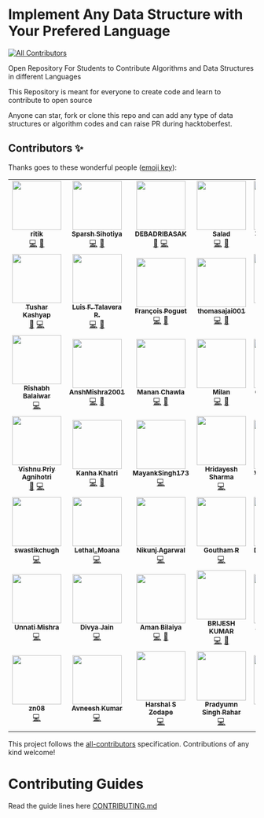 # Implement Any Data Structure with Your Prefered Language
<!-- ALL-CONTRIBUTORS-BADGE:START - Do not remove or modify this section -->
[![All Contributors](https://img.shields.io/badge/all_contributors-47-orange.svg?style=flat-square)](#contributors)
<!-- ALL-CONTRIBUTORS-BADGE:END --> 

Open Repository For Students to Contribute Algorithms and Data Structures in different Languages

This Repository is meant for everyone to create code and learn to contribute to open source

Anyone can star, fork or clone this repo and can add any type of data structures or algorithm codes and can raise PR during hacktoberfest.


## Contributors ✨

Thanks goes to these wonderful people ([emoji key](https://allcontributors.org/docs/en/emoji-key)):

<!-- ALL-CONTRIBUTORS-LIST:START - Do not remove or modify this section -->
<!-- prettier-ignore-start -->
<!-- markdownlint-disable -->
<table>
  <tr>
    <td align="center"><a href="https://github.com/ritik"><img src="https://avatars3.githubusercontent.com/u/1125629?v=4" width="100px;" alt=""/><br /><sub><b>ritik</b></sub></a><br /><a href="https://github.com/ephremdeme/data-structure-and-algorithms/commits?author=ritik" title="Code">💻</a> <a href="#design-ritik" title="Design">🎨</a></td>
    <td align="center"><a href="http://sparshsihotiya.me/"><img src="https://avatars2.githubusercontent.com/u/58358499?v=4" width="100px;" alt=""/><br /><sub><b>Sparsh Sihotiya</b></sub></a><br /><a href="https://github.com/ephremdeme/data-structure-and-algorithms/commits?author=sparshs413" title="Code">💻</a> <a href="#ideas-sparshs413" title="Ideas, Planning, & Feedback">🤔</a></td>
    <td align="center"><a href="http://DEBADRIBASAK.github.io"><img src="https://avatars2.githubusercontent.com/u/32904247?v=4" width="100px;" alt=""/><br /><sub><b>DEBADRIBASAK</b></sub></a><br /><a href="#ideas-DEBADRIBASAK" title="Ideas, Planning, & Feedback">🤔</a> <a href="https://github.com/ephremdeme/data-structure-and-algorithms/commits?author=DEBADRIBASAK" title="Code">💻</a></td>
    <td align="center"><a href="https://github.com/TastySalad"><img src="https://avatars2.githubusercontent.com/u/29716545?v=4" width="100px;" alt=""/><br /><sub><b>Salad</b></sub></a><br /><a href="https://github.com/ephremdeme/data-structure-and-algorithms/commits?author=TastySalad" title="Code">💻</a> <a href="#design-TastySalad" title="Design">🎨</a></td>
    <td align="center"><a href="https://github.com/gulvaibhav20"><img src="https://avatars0.githubusercontent.com/u/43981794?v=4" width="100px;" alt=""/><br /><sub><b>Vaibhav Gulati</b></sub></a><br /><a href="#ideas-gulvaibhav20" title="Ideas, Planning, & Feedback">🤔</a> <a href="https://github.com/ephremdeme/data-structure-and-algorithms/commits?author=gulvaibhav20" title="Code">💻</a></td>
    <td align="center"><a href="https://github.com/amanjhurani"><img src="https://avatars2.githubusercontent.com/u/47776459?v=4" width="100px;" alt=""/><br /><sub><b>Aman Jhurani</b></sub></a><br /><a href="#ideas-amanjhurani" title="Ideas, Planning, & Feedback">🤔</a> <a href="https://github.com/ephremdeme/data-structure-and-algorithms/commits?author=amanjhurani" title="Code">💻</a></td>
    <td align="center"><a href="https://github.com/PRITI24"><img src="https://avatars3.githubusercontent.com/u/42322432?v=4" width="100px;" alt=""/><br /><sub><b>Priti Jha</b></sub></a><br /><a href="https://github.com/ephremdeme/data-structure-and-algorithms/commits?author=PRITI24" title="Code">💻</a> <a href="#design-PRITI24" title="Design">🎨</a></td>
  </tr>
  <tr>
    <td align="center"><a href="https://dev.to/tusharkashyap63"><img src="https://avatars3.githubusercontent.com/u/65089058?v=4" width="100px;" alt=""/><br /><sub><b>Tushar Kashyap</b></sub></a><br /><a href="#design-tusharkashyap63" title="Design">🎨</a> <a href="https://github.com/ephremdeme/data-structure-and-algorithms/commits?author=tusharkashyap63" title="Code">💻</a></td>
    <td align="center"><a href="https://github.com/LuisFerTR"><img src="https://avatars1.githubusercontent.com/u/47088091?v=4" width="100px;" alt=""/><br /><sub><b>Luis F. Talavera R.</b></sub></a><br /><a href="https://github.com/ephremdeme/data-structure-and-algorithms/commits?author=LuisFerTR" title="Code">💻</a> <a href="#ideas-LuisFerTR" title="Ideas, Planning, & Feedback">🤔</a></td>
    <td align="center"><a href="http://francois.poguet.com"><img src="https://avatars3.githubusercontent.com/u/59446609?v=4" width="100px;" alt=""/><br /><sub><b>François Poguet</b></sub></a><br /><a href="https://github.com/ephremdeme/data-structure-and-algorithms/commits?author=FrancoisPog" title="Code">💻</a> <a href="#ideas-FrancoisPog" title="Ideas, Planning, & Feedback">🤔</a></td>
    <td align="center"><a href="https://github.com/thomasajai001"><img src="https://avatars2.githubusercontent.com/u/56961709?v=4" width="100px;" alt=""/><br /><sub><b>thomasajai001</b></sub></a><br /><a href="https://github.com/ephremdeme/data-structure-and-algorithms/commits?author=thomasajai001" title="Code">💻</a> <a href="#design-thomasajai001" title="Design">🎨</a></td>
    <td align="center"><a href="https://github.com/ephremdeme"><img src="https://avatars1.githubusercontent.com/u/38384199?v=4" width="100px;" alt=""/><br /><sub><b>Ephrem Demelash</b></sub></a><br /><a href="https://github.com/ephremdeme/data-structure-and-algorithms/commits?author=ephremdeme" title="Code">💻</a> <a href="#design-ephremdeme" title="Design">🎨</a> <a href="#ideas-ephremdeme" title="Ideas, Planning, & Feedback">🤔</a></td>
    <td align="center"><a href="https://github.com/nikki003"><img src="https://avatars3.githubusercontent.com/u/43932492?v=4" width="100px;" alt=""/><br /><sub><b>Nikki Bhalodiya</b></sub></a><br /><a href="https://github.com/ephremdeme/data-structure-and-algorithms/commits?author=nikki003" title="Code">💻</a> <a href="#design-nikki003" title="Design">🎨</a></td>
    <td align="center"><a href="https://github.com/ek08"><img src="https://avatars1.githubusercontent.com/u/63246960?v=4" width="100px;" alt=""/><br /><sub><b>Ehtesham</b></sub></a><br /><a href="https://github.com/ephremdeme/data-structure-and-algorithms/commits?author=ek08" title="Code">💻</a></td>
  </tr>
  <tr>
    <td align="center"><a href="https://github.com/rishabh15b"><img src="https://avatars3.githubusercontent.com/u/55358003?v=4" width="100px;" alt=""/><br /><sub><b>Rishabh Balaiwar</b></sub></a><br /><a href="https://github.com/ephremdeme/data-structure-and-algorithms/commits?author=rishabh15b" title="Code">💻</a></td>
    <td align="center"><a href="https://github.com/AnshMishra2001"><img src="https://avatars0.githubusercontent.com/u/55917516?v=4" width="100px;" alt=""/><br /><sub><b>AnshMishra2001</b></sub></a><br /><a href="https://github.com/ephremdeme/data-structure-and-algorithms/commits?author=AnshMishra2001" title="Code">💻</a> <a href="#ideas-AnshMishra2001" title="Ideas, Planning, & Feedback">🤔</a></td>
    <td align="center"><a href="https://github.com/mananchawla2005"><img src="https://avatars3.githubusercontent.com/u/42414965?v=4" width="100px;" alt=""/><br /><sub><b>Manan Chawla</b></sub></a><br /><a href="https://github.com/ephremdeme/data-structure-and-algorithms/commits?author=mananchawla2005" title="Code">💻</a> <a href="#ideas-mananchawla2005" title="Ideas, Planning, & Feedback">🤔</a></td>
    <td align="center"><a href="https://github.com/milan090"><img src="https://avatars3.githubusercontent.com/u/56679289?v=4" width="100px;" alt=""/><br /><sub><b>Milan</b></sub></a><br /><a href="https://github.com/ephremdeme/data-structure-and-algorithms/commits?author=milan090" title="Code">💻</a> <a href="#design-milan090" title="Design">🎨</a></td>
    <td align="center"><a href="https://www.linkedin.com/in/gaurav-madan-210b62177/"><img src="https://avatars1.githubusercontent.com/u/54912404?v=4" width="100px;" alt=""/><br /><sub><b>Gaurav Madan</b></sub></a><br /><a href="https://github.com/ephremdeme/data-structure-and-algorithms/commits?author=gauravmadan583" title="Code">💻</a></td>
    <td align="center"><a href="https://github.com/meghnabajoria"><img src="https://avatars0.githubusercontent.com/u/50470784?v=4" width="100px;" alt=""/><br /><sub><b>meghnabajoria</b></sub></a><br /><a href="https://github.com/ephremdeme/data-structure-and-algorithms/commits?author=meghnabajoria" title="Code">💻</a> <a href="#ideas-meghnabajoria" title="Ideas, Planning, & Feedback">🤔</a></td>
    <td align="center"><a href="https://github.com/Richie94"><img src="https://avatars1.githubusercontent.com/u/7793923?v=4" width="100px;" alt=""/><br /><sub><b>Richard Kwasnicki</b></sub></a><br /><a href="https://github.com/ephremdeme/data-structure-and-algorithms/commits?author=Richie94" title="Code">💻</a> <a href="#design-Richie94" title="Design">🎨</a></td>
  </tr>
  <tr>
    <td align="center"><a href="https://iamvpa.github.io/pw/"><img src="https://avatars1.githubusercontent.com/u/48381326?v=4" width="100px;" alt=""/><br /><sub><b>Vishnu Priy Agnihotri</b></sub></a><br /><a href="#design-iamvpa" title="Design">🎨</a> <a href="https://github.com/ephremdeme/data-structure-and-algorithms/commits?author=iamvpa" title="Code">💻</a></td>
    <td align="center"><a href="http://kanhakhatri065@gmail.com"><img src="https://avatars2.githubusercontent.com/u/47973882?v=4" width="100px;" alt=""/><br /><sub><b>Kanha Khatri</b></sub></a><br /><a href="https://github.com/ephremdeme/data-structure-and-algorithms/commits?author=Kanhakhatri065" title="Code">💻</a> <a href="#ideas-Kanhakhatri065" title="Ideas, Planning, & Feedback">🤔</a></td>
    <td align="center"><a href="https://github.com/MayankSingh173"><img src="https://avatars0.githubusercontent.com/u/60806242?v=4" width="100px;" alt=""/><br /><sub><b>MayankSingh173</b></sub></a><br /><a href="https://github.com/ephremdeme/data-structure-and-algorithms/commits?author=MayankSingh173" title="Code">💻</a></td>
    <td align="center"><a href="https://hridayeshsharma.com"><img src="https://avatars2.githubusercontent.com/u/12582432?v=4" width="100px;" alt=""/><br /><sub><b>Hridayesh Sharma</b></sub></a><br /><a href="https://github.com/ephremdeme/data-structure-and-algorithms/commits?author=vyasriday" title="Code">💻</a></td>
    <td align="center"><a href="http://vivekagent47.github.io"><img src="https://avatars2.githubusercontent.com/u/48582432?v=4" width="100px;" alt=""/><br /><sub><b>Vivek Chauhan</b></sub></a><br /><a href="https://github.com/ephremdeme/data-structure-and-algorithms/commits?author=Vivekagent47" title="Code">💻</a> <a href="#ideas-Vivekagent47" title="Ideas, Planning, & Feedback">🤔</a></td>
    <td align="center"><a href="https://github.com/parinay602"><img src="https://avatars0.githubusercontent.com/u/68812492?v=4" width="100px;" alt=""/><br /><sub><b>parinay602</b></sub></a><br /><a href="https://github.com/ephremdeme/data-structure-and-algorithms/commits?author=parinay602" title="Code">💻</a></td>
    <td align="center"><a href="http://yashasvimisra@outlook.com"><img src="https://avatars0.githubusercontent.com/u/54177363?v=4" width="100px;" alt=""/><br /><sub><b>Yashasvi Misra</b></sub></a><br /><a href="https://github.com/ephremdeme/data-structure-and-algorithms/commits?author=yashasvimisra2798" title="Code">💻</a> <a href="#ideas-yashasvimisra2798" title="Ideas, Planning, & Feedback">🤔</a></td>
  </tr>
  <tr>
    <td align="center"><a href="https://github.com/swastikchugh"><img src="https://avatars0.githubusercontent.com/u/17880938?v=4" width="100px;" alt=""/><br /><sub><b>swastikchugh</b></sub></a><br /><a href="https://github.com/ephremdeme/data-structure-and-algorithms/commits?author=swastikchugh" title="Code">💻</a></td>
    <td align="center"><a href="https://github.com/Palak-137"><img src="https://avatars0.githubusercontent.com/u/54790525?v=4" width="100px;" alt=""/><br /><sub><b>Lethal_Moana</b></sub></a><br /><a href="https://github.com/ephremdeme/data-structure-and-algorithms/commits?author=Palak-137" title="Code">💻</a></td>
    <td align="center"><a href="http://www.nikunjagarwal.social"><img src="https://avatars0.githubusercontent.com/u/35420775?v=4" width="100px;" alt=""/><br /><sub><b>Nikunj Agarwal</b></sub></a><br /><a href="https://github.com/ephremdeme/data-structure-and-algorithms/commits?author=nikunjagarwal321" title="Code">💻</a></td>
    <td align="center"><a href="https://github.com/Druffl3"><img src="https://avatars2.githubusercontent.com/u/28187687?v=4" width="100px;" alt=""/><br /><sub><b>Goutham R</b></sub></a><br /><a href="https://github.com/ephremdeme/data-structure-and-algorithms/commits?author=Druffl3" title="Code">💻</a></td>
    <td align="center"><a href="http://indryanto.com"><img src="https://avatars3.githubusercontent.com/u/42679071?v=4" width="100px;" alt=""/><br /><sub><b>Dhiki Indryanto</b></sub></a><br /><a href="https://github.com/ephremdeme/data-structure-and-algorithms/commits?author=gebleksengek" title="Code">💻</a></td>
    <td align="center"><a href="https://pankajcoder1.github.io/Pankajcoder1/"><img src="https://avatars0.githubusercontent.com/u/54040417?v=4" width="100px;" alt=""/><br /><sub><b>Pankaj Kumar</b></sub></a><br /><a href="https://github.com/ephremdeme/data-structure-and-algorithms/commits?author=Pankajcoder1" title="Code">💻</a> <a href="#ideas-Pankajcoder1" title="Ideas, Planning, & Feedback">🤔</a></td>
    <td align="center"><a href="http://yeet.si"><img src="https://avatars3.githubusercontent.com/u/19249905?v=4" width="100px;" alt=""/><br /><sub><b>Matic Babnik</b></sub></a><br /><a href="https://github.com/ephremdeme/data-structure-and-algorithms/commits?author=MaticBabnik" title="Code">💻</a></td>
  </tr>
  <tr>
    <td align="center"><a href="https://webfolio-unnati.netlify.app/"><img src="https://avatars3.githubusercontent.com/u/54355445?v=4" width="100px;" alt=""/><br /><sub><b>Unnati Mishra</b></sub></a><br /><a href="https://github.com/ephremdeme/data-structure-and-algorithms/commits?author=CodesbyUnnati" title="Code">💻</a></td>
    <td align="center"><a href="https://github.com/codermind-divya"><img src="https://avatars0.githubusercontent.com/u/49811570?v=4" width="100px;" alt=""/><br /><sub><b>Divya Jain</b></sub></a><br /><a href="https://github.com/ephremdeme/data-structure-and-algorithms/commits?author=codermind-divya" title="Code">💻</a></td>
    <td align="center"><a href="https://github.com/mnb27"><img src="https://avatars1.githubusercontent.com/u/52792904?v=4" width="100px;" alt=""/><br /><sub><b>Aman Bilaiya</b></sub></a><br /><a href="https://github.com/ephremdeme/data-structure-and-algorithms/commits?author=mnb27" title="Code">💻</a> <a href="#ideas-mnb27" title="Ideas, Planning, & Feedback">🤔</a></td>
    <td align="center"><a href="https://www.linkedin.com/in/brijesh-kumar-887b05174"><img src="https://avatars3.githubusercontent.com/u/36602697?v=4" width="100px;" alt=""/><br /><sub><b>BRIJESH KUMAR</b></sub></a><br /><a href="https://github.com/ephremdeme/data-structure-and-algorithms/commits?author=brijeshsos66" title="Code">💻</a> <a href="#design-brijeshsos66" title="Design">🎨</a></td>
    <td align="center"><a href="https://github.com/ANKITAKHAN"><img src="https://avatars1.githubusercontent.com/u/44711628?v=4" width="100px;" alt=""/><br /><sub><b>ANKITA KHAN</b></sub></a><br /><a href="https://github.com/ephremdeme/data-structure-and-algorithms/commits?author=ANKITAKHAN" title="Code">💻</a></td>
    <td align="center"><a href="http://nikhilrevankar.ml"><img src="https://avatars2.githubusercontent.com/u/27147431?v=4" width="100px;" alt=""/><br /><sub><b>Nikhil V Revankar</b></sub></a><br /><a href="https://github.com/ephremdeme/data-structure-and-algorithms/commits?author=nikhil3198" title="Code">💻</a> <a href="#design-nikhil3198" title="Design">🎨</a></td>
    <td align="center"><a href="https://github.com/pranavkhapra"><img src="https://avatars2.githubusercontent.com/u/66990090?v=4" width="100px;" alt=""/><br /><sub><b>Pranav Khapra</b></sub></a><br /><a href="https://github.com/ephremdeme/data-structure-and-algorithms/commits?author=pranavkhapra" title="Code">💻</a> <a href="#design-pranavkhapra" title="Design">🎨</a></td>
  </tr>
  <tr>
    <td align="center"><a href="https://github.com/SATAKSHI08"><img src="https://avatars2.githubusercontent.com/u/56965113?v=4" width="100px;" alt=""/><br /><sub><b>zn08</b></sub></a><br /><a href="https://github.com/ephremdeme/data-structure-and-algorithms/commits?author=SATAKSHI08" title="Code">💻</a></td>
    <td align="center"><a href="https://cybertron-avneesh.github.io/My-Website/"><img src="https://avatars3.githubusercontent.com/u/54072374?v=4" width="100px;" alt=""/><br /><sub><b>Avneesh Kumar</b></sub></a><br /><a href="https://github.com/ephremdeme/data-structure-and-algorithms/commits?author=Cybertron-Avneesh" title="Code">💻</a></td>
    <td align="center"><a href="https://github.com/Harshalszz"><img src="https://avatars3.githubusercontent.com/u/61976596?v=4" width="100px;" alt=""/><br /><sub><b>Harshal S Zodape </b></sub></a><br /><a href="https://github.com/ephremdeme/data-structure-and-algorithms/commits?author=Harshalszz" title="Code">💻</a></td>
    <td align="center"><a href="https://hannibal404.netlify.app/"><img src="https://avatars1.githubusercontent.com/u/54623625?v=4" width="100px;" alt=""/><br /><sub><b>Pradyumn Singh Rahar</b></sub></a><br /><a href="https://github.com/ephremdeme/data-structure-and-algorithms/commits?author=Hannibal404" title="Code">💻</a></td>
    <td align="center"><a href="https://github.com/khare-agraj"><img src="https://avatars3.githubusercontent.com/u/57792711?v=4" width="100px;" alt=""/><br /><sub><b>Agraj Khare</b></sub></a><br /><a href="https://github.com/ephremdeme/data-structure-and-algorithms/commits?author=khare-agraj" title="Code">💻</a></td>
  </tr>
</table>

<!-- markdownlint-enable -->
<!-- prettier-ignore-end -->
<!-- ALL-CONTRIBUTORS-LIST:END -->

This project follows the [all-contributors](https://github.com/all-contributors/all-contributors) specification. Contributions of any kind welcome!


# Contributing Guides

Read the guide lines here [CONTRIBUTING.md](CONTRIBUTING.md)
